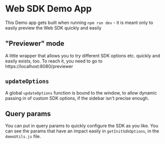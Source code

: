 # Web SDK Demo App

This Demo app gets built when running `npm run dev` - it is meant only to easily
preview the Web SDK quickly and easily

## "Previewer" mode

A little wrapper that allows you to try different SDK options etc. quickly and easily exists, too. To reach it, you need to go to https://localhost:8080/previewer

## `updateOptions`

A global `updateOptions` function is bound to the window, to allow dynamic passing
in of custom SDK options, if the sidebar isn't precise enough.

## Query params

You can put in query params to quickly configure the SDK as you like. You can
see the params that have an impact easily in `getInitSdkOptions`, in the
`demoUtils.js` file.
